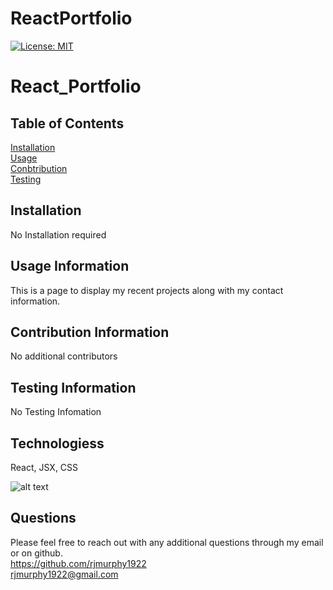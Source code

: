 # ReactPortfolio
 [![License: MIT](https://img.shields.io/badge/License-MIT-yellow.svg)](https://opensource.org/licenses/MIT)


   # React_Portfolio

   ## Table of Contents

   [Installation](#Installation)
    <br>
   [Usage](#Usage)
   <br>
   [Conbtribution](#Contribution)
   <br>
   [Testing](#Testing)


  ## Installation
  No Installation required

  ## Usage Information
  This is a page to display my recent projects along with my contact information.

  ## Contribution Information
  No additional contributors

  ## Testing Information
  No Testing Infomation

  ## Technologiess
  React, JSX, CSS

  ![alt text](https://github.com/rjmurphy1922/ReactPortfolio/blob/main/portfolioscreenshot.png?raw=true)

   ## Questions

   Please feel free to reach out with any additional questions through my email or on github.
   <br>
   https://github.com/rjmurphy1922
   <br>
  rjmurphy1922@gmail.com

   
